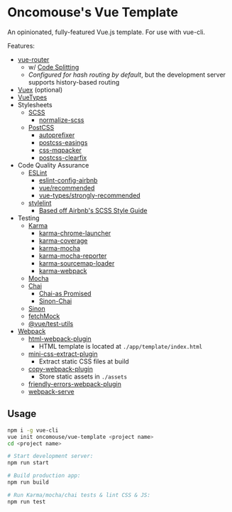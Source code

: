 # Oncomouse's Vue Template

An opinionated, fully-featured Vue.js template. For use with vue-cli.

Features:

* [vue-router](https://router.vuejs.org/)
	* w/ [Code Splitting](https://alexjoverm.github.io/2017/07/16/Lazy-load-in-Vue-using-Webpack-s-code-splitting/)
	* *Configured for hash routing by default*, but the development server supports history-based routing
* [Vuex](https://vuex.vuejs.org/) (optional)
* [VueTypes](https://github.com/dwightjack/vue-types)
* Stylesheets
	* [SCSS](http://sass-lang.com/)
		* [normalize-scss](https://github.com/JohnAlbin/normalize-scss)
	* [PostCSS](https://postcss.org/)
		* [autoprefixer](https://github.com/postcss/autoprefixer)
		* [postcss-easings](https://github.com/postcss/postcss-easings)
		* [css-mqpacker](https://github.com/hail2u/node-css-mqpacker)
		* [postcss-clearfix](https://github.com/seaneking/postcss-clearfix)
* Code Quality Assurance
	* [ESLint](https://eslint.org/)
		* [eslint-config-airbnb](https://github.com/airbnb/javascript/tree/master/packages/eslint-config-airbnb)
		* [vue/recommended](https://github.com/vuejs/eslint-plugin-vue)
		* [vue-types/strongly-recommended](https://github.com/dwightjack/eslint-plugin-vue-types)
	* [stylelint](https://stylelint.io/)
		* [Based off Airbnb's SCSS Style Guide](https://github.com/airbnb/css)
* Testing
	* [Karma](http://karma-runner.github.io/2.0/index.html)
		* [karma-chrome-launcher](https://github.com/karma-runner/karma-chrome-launcher)
		* [karma-coverage](https://github.com/karma-runner/karma-coverage)
		* [karma-mocha](https://github.com/karma-runner/karma-mocha)
		* [karma-mocha-reporter](https://github.com/litixsoft/karma-mocha-reporter)
		* [karma-sourcemap-loader](https://github.com/demerzel3/karma-sourcemap-loader)
		* [karma-webpack](https://github.com/webpack-contrib/karma-webpack)
	* [Mocha](https://mochajs.org/)
	* [Chai](http://www.chaijs.com/)
		* [Chai-as Promised](https://github.com/domenic/chai-as-promised)
		* [Sinon-Chai](http://www.chaijs.com/plugins/sinon-chai/)
	* [Sinon](http://sinonjs.org/)
	* [fetchMock](http://www.wheresrhys.co.uk/fetch-mock/)
	* [@vue/test-utils](https://vue-test-utils.vuejs.org/)
* [Webpack](https://webpack.js.org/)
	* [html-webpack-plugin](https://github.com/jantimon/html-webpack-plugin)
		* HTML template is located at `./app/template/index.html`
	* [mini-css-extract-plugin](https://github.com/webpack-contrib/mini-css-extract-plugin)
		* Extract static CSS files at build
	* [copy-webpack-plugin](https://github.com/webpack-contrib/copy-webpack-plugin)
		* Store static assets in `./assets`
	* [friendly-errors-webpack-plugin](https://github.com/geowarin/friendly-errors-webpack-plugin)
	* [webpack-serve](https://github.com/webpack-contrib/webpack-serve)

## Usage

~~~bash
npm i -g vue-cli
vue init oncomouse/vue-template <project name>
cd <project name>

# Start development server:
npm run start

# Build production app:
npm run build

# Run Karma/mocha/chai tests & lint CSS & JS:
npm run test
~~~